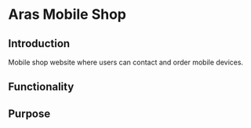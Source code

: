 # Aras Mobile Shop 
## Introduction 
Mobile shop website where users can contact and order mobile devices. 

## Functionality 

## Purpose 
